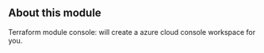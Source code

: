 ## About this module

Terraform module console: will create a azure cloud console workspace for you.

